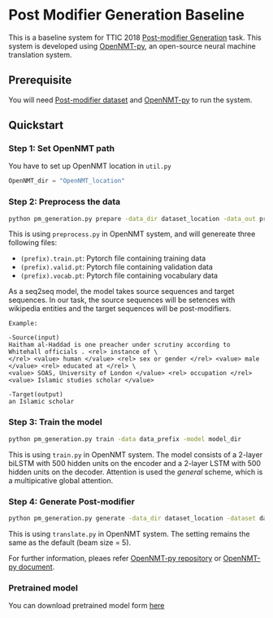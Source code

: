 # Post Modifier Generation Baseline

This is a baseline system for TTIC 2018 [Post-modifier Generation](https://sites.google.com/view/tticlanggen-2018/hackathon/post-modifier-generation) task.
This system is developed using [OpenNMT-py](https://github.com/OpenNMT/OpenNMT-py), an open-source neural machine translation system.

## Prerequisite

You will need [Post-modifier dataset](https://github.com/StonyBrookNLP/PostModifier) and [OpenNMT-py](https://github.com/OpenNMT/OpenNMT-py) to run the system.

## Quickstart

### Step 1: Set OpenNMT path

You have to set up OpenNMT location in `util.py`
```python
OpenNMT_dir = "OpenNMT_location"
```

### Step 2: Preprocess the data

```bash
python pm_generation.py prepare -data_dir dataset_location -data_out prepared_data_location_and_prefix
```

This is using `preprocess.py` in OpenNMT system, and will genereate three following files:

* `(prefix).train.pt`: Pytorch file containing training data
* `(prefix).valid.pt`: Pytorch file containing validation data
* `(prefix).vocab.pt`: Pytorch file containing vocabulary data

As a seq2seq model, the model takes source sequences and target sequences. In our task, the source sequences will be setences with wikipedia entities and the target sequences will be post-modifiers.

```
Example:

-Source(input)
Haitham al-Haddad is one preacher under scrutiny according to Whitehall officials . <rel> instance of \
</rel> <value> human </value> <rel> sex or gender </rel> <value> male </value> <rel> educated at </rel> \ 
<value> SOAS, University of London </value> <rel> occupation </rel> <value> Islamic studies scholar </value>

-Target(output)
an Islamic scholar
```

### Step 3: Train the model

```bash
python pm_generation.py train -data data_prefix -model model_dir
```

This is using `train.py` in OpenNMT system. The model consists of a 2-layer biLSTM with 500 hidden units on the encoder and a 2-layer LSTM with 500 hidden units on the decoder.
Attention is used the *general* scheme, which is a multipicative global attention. 

### Step 4: Generate Post-modifier
```bash
python pm_generation.py generate -data_dir dataset_location -dataset dataset_prefix  -model model_dir -out output_file
```

This is using `translate.py` in OpenNMT system. The setting remains the same as the default (beam size = 5).

For further information, pleaes refer [OpenNMT-py repository](https://github.com/OpenNMT/OpenNMT-py#quickstart) or [OpenNMT-py document](http://opennmt.net/OpenNMT-py).

### Pretrained model

You can download pretrained model form [here](https://drive.google.com/file/d/1FvbA7L9T2CfhaRWv1_9hCDsKW8Jq_1ci/view?usp=sharing)
